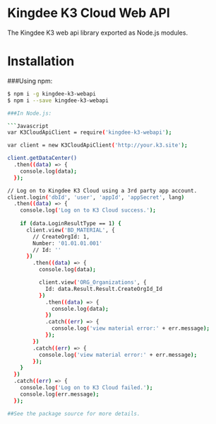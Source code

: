 Kingdee K3 Cloud Web API
===========================

The Kingdee K3 web api library exported as Node.js modules.

Installation
===========================

###Using npm:

```Bash
$ npm i -g kingdee-k3-webapi
$ npm i --save kingdee-k3-webapi

###In Node.js:

```Javascript
var K3CloudApiClient = require('kingdee-k3-webapi');

var client = new K3CloudApiClient('http://your.k3.site');

client.getDataCenter()
  .then((data) => {
    console.log(data);
  });

// Log on to Kingdee K3 Cloud using a 3rd party app account.
client.login('dbId', 'user', 'appId', 'appSecret', lang)
  .then((data) => {
    console.log('Log on to K3 Cloud success.');
      
    if (data.LoginResultType == 1) {
      client.view('BD_MATERIAL', {
        // CreateOrgId: 1,
        Number: '01.01.01.001'
        // Id: ''
      })
        .then((data) => {
          console.log(data);

          client.view('ORG_Organizations', {
            Id: data.Result.Result.CreateOrgId_Id
          })
            .then((data) => {
              console.log(data);
            })
            .catch((err) => {
              console.log('view material error:' + err.message);
            });
        })
        .catch((err) => {
          console.log('view material error:' + err.message);
        });
    }
  })
  .catch((err) => {
    console.log('Log on to K3 Cloud failed.');
    console.log(err.message);
  });

##See the package source for more details.
